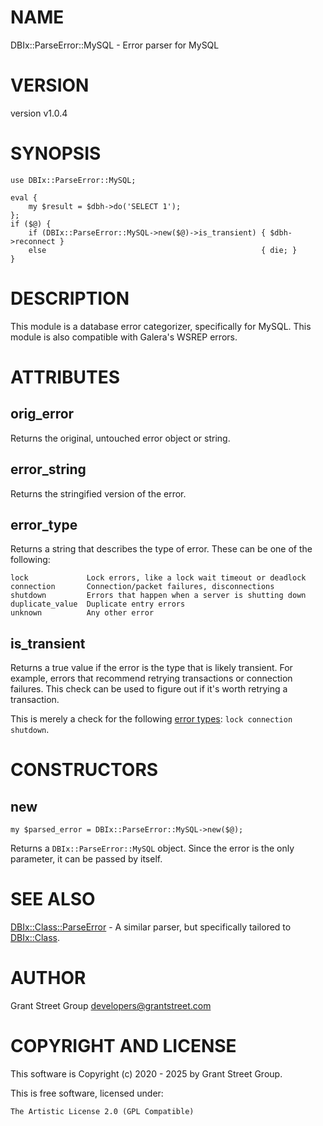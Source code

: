# NAME

DBIx::ParseError::MySQL - Error parser for MySQL

# VERSION

version v1.0.4

# SYNOPSIS

    use DBIx::ParseError::MySQL;

    eval {
        my $result = $dbh->do('SELECT 1');
    };
    if ($@) {
        if (DBIx::ParseError::MySQL->new($@)->is_transient) { $dbh->reconnect }
        else                                                { die; }
    }

# DESCRIPTION

This module is a database error categorizer, specifically for MySQL. This module is also
compatible with Galera's WSREP errors.

# ATTRIBUTES

## orig\_error

Returns the original, untouched error object or string.

## error\_string

Returns the stringified version of the error.

## error\_type

Returns a string that describes the type of error.  These can be one of the following:

    lock             Lock errors, like a lock wait timeout or deadlock
    connection       Connection/packet failures, disconnections
    shutdown         Errors that happen when a server is shutting down
    duplicate_value  Duplicate entry errors
    unknown          Any other error

## is\_transient

Returns a true value if the error is the type that is likely transient.  For example,
errors that recommend retrying transactions or connection failures.  This check can be
used to figure out if it's worth retrying a transaction.

This is merely a check for the following [error types](#error_type):
`lock connection shutdown`.

# CONSTRUCTORS

## new

    my $parsed_error = DBIx::ParseError::MySQL->new($@);

Returns a `DBIx::ParseError::MySQL` object.  Since the error is the only parameter, it
can be passed by itself.

# SEE ALSO

[DBIx::Class::ParseError](https://metacpan.org/pod/DBIx%3A%3AClass%3A%3AParseError) - A similar parser, but specifically tailored to [DBIx::Class](https://metacpan.org/pod/DBIx%3A%3AClass).

# AUTHOR

Grant Street Group <developers@grantstreet.com>

# COPYRIGHT AND LICENSE

This software is Copyright (c) 2020 - 2025 by Grant Street Group.

This is free software, licensed under:

    The Artistic License 2.0 (GPL Compatible)
